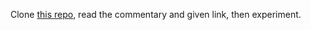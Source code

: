 Clone [this repo](https://gitlab.com/kenzie-academy/se/fe/intro-to-backend-from-the-perspective-of-the-frontend/l_intro-to-modules-and-a-comparison-of-node-http-clients/tree/master), read the commentary and given link, then experiment.